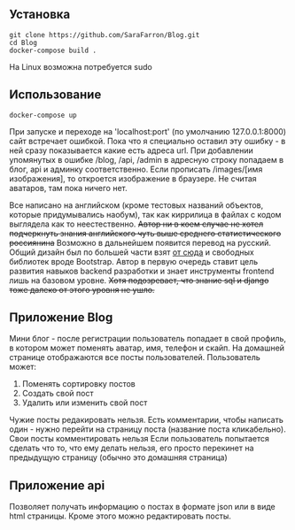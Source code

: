 ## Установка

    git clone https://github.com/SaraFarron/Blog.git
    cd Blog
    docker-compose build .

На Linux возможна потребуется sudo

## Использование

    docker-compose up

При запуске и переходе на 'localhost:port' (по умолчанию 127.0.0.1:8000) сайт встречает ошибкой. Пока что я специально оставил эту ошибку - в ней сразу показывается какие есть адреса url.
При добавлении упомянутых в ошибке /blog, /api, /admin в адресную строку попадаем в блог, api и админку соответственно. Если прописать /images/[имя изображения], то откроется изображение в браузере. Не считая аватаров, там пока ничего нет.

Все написано на английском (кроме тестовых названий объектов, которые придумывались наобум), так как киррилица в файлах с кодом выглядела как то неестественно. ~~Автор ни в коем случае не хотел подчеркнуть знания английского чуть выше среднего статистического россиянина~~ Возможно в дальнейшем появится перевод на русский. Общий дизайн был по большей части взят [от сюда](https://dtf.ru/new) и свободных библиотек вроде Bootstrap. Автор в первую очередь ставит цель развития навыков backend разработки и знает инструменты frontend лишь на базовом уровне. ~~Хотя подозревает, что знание sql и django тоже далеко от этого уровня не ушло.~~

## Приложение Blog

Мини блог - после регистрации пользователь попадает в свой профиль, в котором может поменять аватар, имя, телефон и скайп.
На домашней странице отображаются все посты пользователей. Пользователь может:
1. Поменять сортировку постов
2. Создать свой пост
3. Удалить или изменить свой пост

Чужие посты редакировать нельзя.
Есть комментарии, чтобы написать один - нужно перейти на страницу поста (название поста кликабельно). Свои посты комментировать нельзя
Если пользователь попытается сделать что то, что ему делать нельзя, его просто перекинет на предыдущую страницу (обычно это домашняя страница)

## Приложение api

Позволяет получать информацию о постах в формате json или в виде html страницы. Кроме этого можно редактировать посты.
